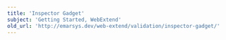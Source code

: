 ```yaml
---
title: 'Inspector Gadget'
subject: 'Getting Started, WebExtend'
old_url: 'http://emarsys.dev/web-extend/validation/inspector-gadget/'
---
```


